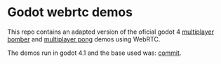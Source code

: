 # Godot webrtc demos
This repo contains an adapted version of the oficial godot 4 [multiplayer bomber](https://github.com/godotengine/godot-demo-projects/tree/master/networking/multiplayer_bomber) and [multiplayer pong](https://github.com/godotengine/godot-demo-projects/tree/master/networking/multiplayer_pong) demos using WebRTC.

The demos run in godot 4.1 and the base used was: [commit](https://github.com/godotengine/godot-demo-projects/tree/f7e3ceb31eee9607b1676b52a0636aa67e371a70).



